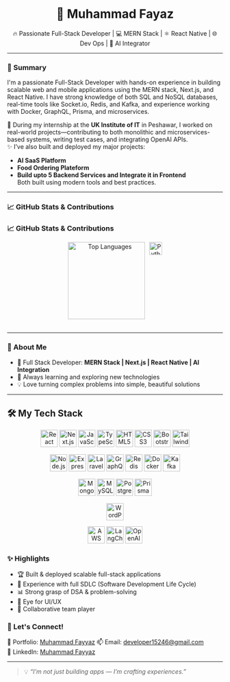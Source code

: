 <h1 align="center">👋 Muhammad Fayaz</h1>

<p align="center">
  🔥 Passionate Full-Stack Developer | 💻 MERN Stack | ⚛️ React Native | 🌐 Dev Ops | 🤖 AI Integrator
</p>

---

### 🧠 Summary

I'm a passionate Full-Stack Developer with hands-on experience in building scalable web and mobile applications using the MERN stack, Next.js, and React Native. I have strong knowledge of both SQL and NoSQL databases, real-time tools like Socket.io, Redis, and Kafka, and experience working with Docker, GraphQL, Prisma, and microservices.

🚀 During my internship at the **UK Institute of IT** in Peshawar, I worked on real-world projects—contributing to both monolithic and microservices-based systems, writing test cases, and integrating OpenAI APIs.  
✨ I’ve also built and deployed my major projects:  
- **AI SaaS Platform**  
- **Food Ordering Plateform**
- **Build upto 5 Backend Services and Integrate it in Frontend**  
Both built using modern tools and best practices.



---

### 📈 GitHub Stats & Contributions

### 📈 GitHub Stats & Contributions

<div align="center" style="display: flex; flex-wrap: wrap; justify-content: center; gap: 10px;">

  <img src="https://github-readme-stats.vercel.app/api/top-langs/?username=FAIZY152&layout=compact&theme=tokyonight" alt="Top Languages" height="180" />

  <!-- Python Badge -->
  <img src="https://img.shields.io/badge/Python-3776AB?style=for-the-badge&logo=python&logoColor=white" alt="Python" height="30"/>
</div>


<br/>




---

### 💫 About Me

- 🚀 Full Stack Developer: **MERN Stack | Next.js | React Native | AI Integration**
- 🌱 Always learning and exploring new technologies
- 💡 Love turning complex problems into simple, beautiful solutions

---

## 🛠️ My Tech Stack  

<p align="center">
  <!-- Frontend -->
  <img src="https://cdn.jsdelivr.net/gh/devicons/devicon/icons/react/react-original.svg" height="40" alt="React" />
  <img src="https://cdn.jsdelivr.net/gh/devicons/devicon/icons/nextjs/nextjs-original.svg" height="40" alt="Next.js" />
  <img src="https://cdn.jsdelivr.net/gh/devicons/devicon/icons/javascript/javascript-original.svg" height="40" alt="JavaScript" />
  <img src="https://cdn.jsdelivr.net/gh/devicons/devicon/icons/typescript/typescript-original.svg" height="40" alt="TypeScript" />
  <img src="https://cdn.jsdelivr.net/gh/devicons/devicon/icons/html5/html5-original.svg" height="40" alt="HTML5" />
  <img src="https://cdn.jsdelivr.net/gh/devicons/devicon/icons/css3/css3-original.svg" height="40" alt="CSS3" />
  <img src="https://cdn.jsdelivr.net/gh/devicons/devicon/icons/bootstrap/bootstrap-original.svg" height="40" alt="Bootstrap" />
  <img src="https://www.vectorlogo.zone/logos/tailwindcss/tailwindcss-icon.svg" height="40" alt="Tailwind CSS" />
</p>

<p align="center">
  <!-- Backend -->
  <img src="https://cdn.jsdelivr.net/gh/devicons/devicon/icons/nodejs/nodejs-original.svg" height="40" alt="Node.js" />
  <img src="https://cdn.jsdelivr.net/gh/devicons/devicon/icons/express/express-original.svg" height="40" alt="Express.js" />
  <img src="https://www.vectorlogo.zone/logos/laravel/laravel-icon.svg" height="40" alt="Laravel" />
  <img src="https://cdn.jsdelivr.net/gh/devicons/devicon/icons/graphql/graphql-plain.svg" height="40" alt="GraphQL" />
  <img src="https://cdn.jsdelivr.net/gh/devicons/devicon/icons/redis/redis-original.svg" height="40" alt="Redis" />
  <img src="https://cdn.jsdelivr.net/gh/devicons/devicon/icons/docker/docker-original.svg" height="40" alt="Docker" />
  <img src="https://cdn.jsdelivr.net/gh/devicons/devicon/icons/apachekafka/apachekafka-original.svg" height="40" alt="Kafka" />
</p>

<p align="center">
  <!-- Databases -->
  <img src="https://cdn.jsdelivr.net/gh/devicons/devicon/icons/mongodb/mongodb-original.svg" height="40" alt="MongoDB" />
  <img src="https://cdn.jsdelivr.net/gh/devicons/devicon/icons/mysql/mysql-original.svg" height="40" alt="MySQL" />
  <img src="https://cdn.jsdelivr.net/gh/devicons/devicon/icons/postgresql/postgresql-original.svg" height="40" alt="PostgreSQL" />
  <img src="https://cdn.jsdelivr.net/gh/devicons/devicon/icons/prisma/prisma-original.svg" height="40" alt="Prisma" />
</p>

<p align="center">
  <!-- CMS -->
  <img src="https://cdn.jsdelivr.net/gh/devicons/devicon/icons/wordpress/wordpress-original.svg" height="40" alt="WordPress" />
</p>

<p align="center">
  <!-- Cloud / AI -->
  <img src="https://www.vectorlogo.zone/logos/amazon_aws/amazon_aws-icon.svg" height="40" alt="AWS" />
  <img src="https://raw.githubusercontent.com/langchain-ai/langchain/master/docs/static/img/favicon.ico" height="40" alt="LangChain" />
  <img src="https://cdn.worldvectorlogo.com/logos/openai-2.svg" height="40" alt="OpenAI" />
</p>


### ✨ Highlights

- 🏆 Built & deployed scalable full-stack applications
- 🔁 Experience with full SDLC (Software Development Life Cycle)
- 📊 Strong grasp of DSA & problem-solving
- 🎨 Eye for UI/UX
- 🤝 Collaborative team player



### 🤝 Let's Connect!
🔗 Portfolio: [Muhammad Fayyaz](https://www.faizy.site/)
📫 Email: [developer15246@gmail.com](mailto:developer15246@gmail.com)  
🔗 LinkedIn: [Muhammad Fayyaz](https://www.linkedin.com/in/muhammad-fayyaz-24a3a0255/)

---

> 💡 *“I’m not just building apps — I’m crafting experiences.”*

